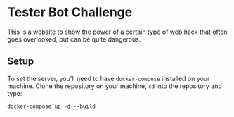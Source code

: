 # Tester Bot Challenge

This is a website to show the power of a certain type of web hack that often goes overlooked, but can be quite dangerous.

## Setup

To set the server, you'll need to have `docker-compose` installed on your machine. Clone the repository on your machine, `cd` into the repository and type:

```
docker-compose up -d --build
```